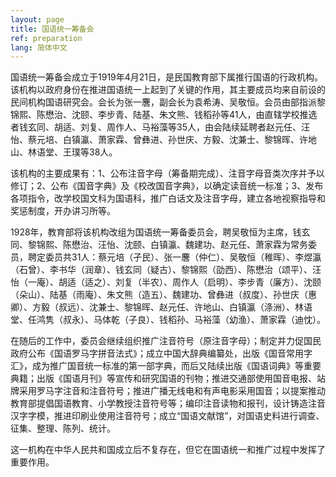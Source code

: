 ```yaml
---
layout: page
title: 国语统一筹备会
ref: preparation
lang: 简体中文
---
```


国语统一筹备会成立于1919年4月21日，是民国教育部下属推行国语的行政机构。该机构以政府身份在推进国语统一上起到了关键的作用，其主要成员均来自前设的民间机构国语研究会。会长为张一麐，副会长为袁希涛、吴敬恒。会员由部指派黎锦熙、陈懋治、沈颐、李步青、陆基、朱文熊、钱稻孙等41人，由直辖学校推选者钱玄同、胡适、刘复、周作人、马裕藻等35人，由会陆续延聘者赵元任、汪怡、蔡元培、白镇瀛、萧家霖、曾彝进、孙世庆、方毅、沈兼士、黎锦晖、许地山、林语堂、王璞等38人。

该机构的主要成果有：1、公布注音字母（筹备期完成）、注音字母音类次序并予以修订；2、公布《国音字典》及《校改国音字典》，以确定读音统一标准；3、发布各项指令，改学校国文科为国语科，推广白话文及注音字母，建立各地视察指导和奖惩制度，开办讲习所等。

1928年，教育部将该机构改组为国语统一筹备委员会，聘吴敬恒为主席，钱玄同、黎锦熙、陈懋治、汪怡、沈颐、白镇瀛、魏建功、赵元任、萧家霖为常务委员，聘定委员共31人：蔡元培（孑民）、张一麐（仲仁）、吴敬恒（稚晖）、李煜瀛（石曾）、李书华（润章）、钱玄同（疑古）、黎锦熙（劭西）、陈懋治（颂平）、汪怡（一庵）、胡适（适之）、刘复（半农）、周作人（启明）、李步青（廉方）、沈颐（朵山）、陆基（雨庵）、朱文熊（造五）、魏建功、曾彝进（叔度）、孙世庆（惠卿）、方毅（叔远）、沈兼士、黎锦晖、赵元任、许地山、白镇瀛（涤洲）、林语堂、任鸿隽（叔永）、马体乾（子良）、钱稻孙、马裕藻（幼渔）、萧家霖（迪忱）。

在随后的工作中，委员会继续组织推广注音符号（原注音字母）；制定并力促国民政府公布《国语罗马字拼音法式》；成立中国大辞典编纂处，出版《国音常用字汇》，成为推广国音统一标准的第一部字典，而后又陆续出版《国语词典》等重要典籍；出版《国语月刊》等宣传和研究国语的刊物；推进交通部使用国音电报、站牌采用罗马字注音和注音符号；推进广播无线电和有声电影采用国音；以提案推动教育部提倡国语教育、小学教授注音符号等；编印注音读物和报刊，设计铸造注音汉字字模，推进印刷业使用注音符号；成立“国语文献馆”，对国语史料进行调查、征集、整理、陈列、统计。

这一机构在中华人民共和国成立后不复存在，但它在国语统一和推广过程中发挥了重要作用。
